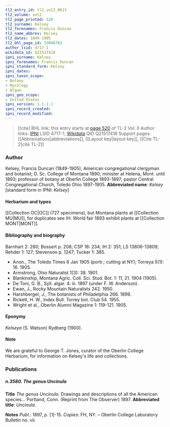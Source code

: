 ```yaml
---
tl2_entry_id: tl2_vol2_0613
tl2_volume: vol2
tl2_page_printed: 520
tl2_surname: Kelsey
tl2_forenames: Francis Duncan
tl2_name_abbrev: Kelsey
tl2_dates: 1849-1905
tl2_bhl_page_id: 33068762
author_lsid: 4717-1
wikidata_id: Q21517418
ipni_surname: Kelsey
ipni_forenames: Francis Duncan
ipni_standard_form: Kelsey
ipni_dates: 
ipni_taxon_scope: 
- Botany
- Mycology
- Algae
ipni_geo_scope: 
- United States
ipni_version: 1.1.1.1
ipni_record_created: 
ipni_record_modified:
---
```


> [!cite] BHL link: this entry starts at [page 520](https://www.biodiversitylibrary.org/page/33068762) of TL-2 Vol. II
> Author links: [IPNI](https://www.ipni.org/a/4717-1) LSID 4717-1, [Wikidata](https://www.wikidata.org/wiki/Q21517418) QID Q21517418
> Support pages: [[Abbreviations|abbreviations]], [[Layout key|layout key]], [[Cite TL-2|cite TL-2]]

### Author

Kelsey, Francis Duncan (1849-1905), American congregational clergyman and botanist; D. Sc. College of Montana 1890; minister at Helena, Mont. until 1893; professor of botany at Oberlin College 1893-1897; pastor Central Congregational Church, Toledo Ohio 1897-1905. 
**Abbreviated name**: *Kelsey* \[standard form in IPNI: *Kelsey*\]

#### Herbarium and types

[[Collection OC|OC]] (727 specimens), but Montana plants at [[Collection MU|MU]], for duplicates see IH. World fair 1893 exhibit plants at [[Collection MONT|MONT]].

#### Bibliography and biography

Barnhart 2: 280; Bossert p. 208; CSP 16: 234; IH 2: 351; LS 13806-13809; Rehder 1: 127; Stevenson p. 1247; Tucker 1: 385.
- Anon., The Toledo Times 6 Jan 1905 (portr.; cutting at NY); Torreya 5(1): 16. 1905.
- Armstrong, Ohio Naturalist 1(3): 38. 1901.
- Blankinship, Montana Agric. Coll. Sci. Stud. Bot. 1: 11, 21. 1904 (1905).
- De Toni, G. B., Syll. algar. 4: iii. 1897 (under F. W. Anderson).
- Ewan, J., Rocky Mountain Naturalists 242. 1950.
- Harshberger, J., The botanists of Philadelphia 266. 1899.
- Rickett, H. W., Index Bull. Torrey bot. Club 54. 1955.
- Wright et al., Oberlin Alumni Magazine 1: 119-121. 1905.

#### Eponymy

*Kelseya* (S. Watson) Rydberg (1900).

#### Note

We are grateful to George T. Jones, curator of the Oberlin College Herbarium, for information on Kelsey's life and collections.

### Publications

##### n.3580. The genus Uncinula

**Title**
*The genus Uncinula*. Drawings and descriptions of all the American species... Portland, Conn. (Reprint from The Observer) 1897.
**Abbreviated title**: *Uncinula*.

**Notes**
*Publ*.: 1897, p. \[1\]-15. *Copies*: FH, NY. – Oberlin College Laboratory Bulletin no. vii.

